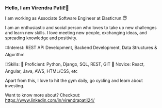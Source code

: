 ### Hello, I am Virendra Patil!👋

I am working as Associate Software Engineer at Elasticrun.😇

I am an enthusiastic and social person who loves to take up new challenges and learn new skills. I love meeting new people, exchanging ideas, and spreading knowledge and positivity.

◻️Interest: REST API Development, Backend Development, Data Structures & Algorithm

◻️Skills:
🔗 Proficient: Python, Django, SQL, REST, GIT
🔗 Novice: React, Angular, Java, AWS, HTML/CSS, etc

Apart from this, I love to hit the gym daily, go cycling and learn about investing.

Want to know more about?
Checkout: https://www.linkedin.com/in/virendrapatil24/


